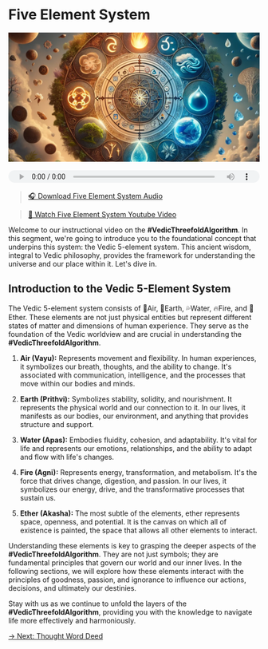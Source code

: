 # Five Element System

![Five Element System](../img/ins-five-elements.png)

<audio src="https://indra.team/audio/indra/five-element-system.mp3" controls style="width:100%;height:25px"></audio>

> [🎧 Download Five Element System Audio](https://indra.team/audio/indra/five-element-system.mp3)

> [🍿 Watch Five Element System Youtube Video](https://youtu.be/wq6WVKkQcZA)

Welcome to our instructional video on the **#VedicThreefoldAlgorithm**. In this segment, we're going to introduce you to the foundational concept that underpins this system: the Vedic 5-element system. This ancient wisdom, integral to Vedic philosophy, provides the framework for understanding the universe and our place within it. Let's dive in.

## Introduction to the Vedic 5-Element System

The Vedic 5-element system consists of 💨Air, 🌳Earth, 💦Water, 🔥Fire, and 🌈Ether. These elements are not just physical entities but represent different states of matter and dimensions of human experience. They serve as the foundation of the Vedic worldview and are crucial in understanding the **#VedicThreefoldAlgorithm**.

1. **Air (Vayu):** Represents movement and flexibility. In human experiences, it symbolizes our breath, thoughts, and the ability to change. It's associated with communication, intelligence, and the processes that move within our bodies and minds.

2. **Earth (Prithvi):** Symbolizes stability, solidity, and nourishment. It represents the physical world and our connection to it. In our lives, it manifests as our bodies, our environment, and anything that provides structure and support.

3. **Water (Apas):** Embodies fluidity, cohesion, and adaptability. It's vital for life and represents our emotions, relationships, and the ability to adapt and flow with life's changes.

4. **Fire (Agni):** Represents energy, transformation, and metabolism. It's the force that drives change, digestion, and passion. In our lives, it symbolizes our energy, drive, and the transformative processes that sustain us.

5. **Ether (Akasha):** The most subtle of the elements, ether represents space, openness, and potential. It is the canvas on which all of existence is painted, the space that allows all other elements to interact.

Understanding these elements is key to grasping the deeper aspects of the **#VedicThreefoldAlgorithm**. They are not just symbols; they are fundamental principles that govern our world and our inner lives. In the following sections, we will explore how these elements interact with the principles of goodness, passion, and ignorance to influence our actions, decisions, and ultimately our destinies.

Stay with us as we continue to unfold the layers of the **#VedicThreefoldAlgorithm**, providing you with the knowledge to navigate life more effectively and harmoniously.

[→ Next: Thought Word Deed](thought-word-deed.md)
